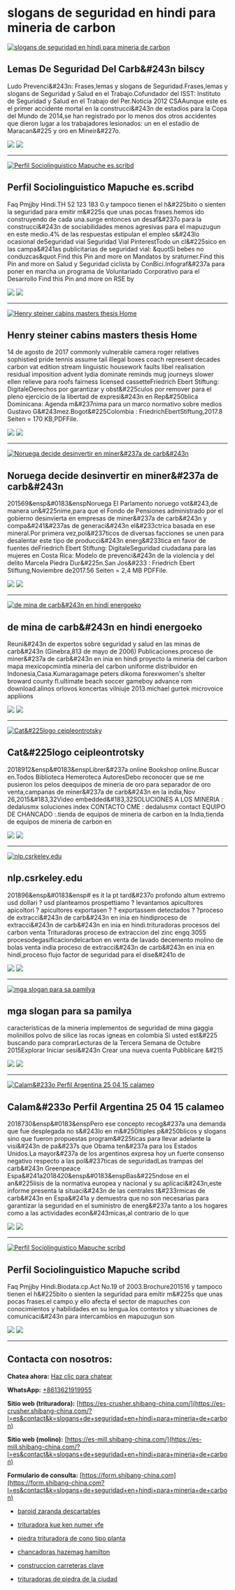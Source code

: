 # slogans de seguridad en hindi para mineria de carbon

<a href="https://swt.shibang-china.com/?l=es&img&k=slogans+de+seguridad+en+hindi+para+mineria+de+carbon" target="_blank">![slogans de seguridad en hindi para mineria de carbon](http://static.shibang-china.com/all-800x300/162.jpg)</a>

## Lemas De Seguridad Del Carb&#243n bilscy
Ludo Prevenci&#243n: Frases,lemas y slogans de Seguridad.Frases,lemas y slogans de Seguridad y Salud en el Trabajo.Cofundador del ISST: Instituto de Seguridad y Salud en el Trabajo del Per.Noticia 2012 CSAAunque este es el primer accidente mortal en la construcci&#243n de estadios para la Copa del Mundo de 2014,se han registrado por lo menos dos otros accidentes que dieron lugar a los trabajadores lesionados: un en el estadio de Maracan&#225 y oro en Mineir&#227o.


<a href="https://whatsapp.shibangsoft.com/WhatsApp.php" target="_blank" title="WhatsApp">![](http://static.shibang-china.com/icon/whatsapp.png)</a> <a href="https://swt.shibang-china.com/?l=es&icon&k=slogans+de+seguridad+en+hindi+para+mineria+de+carbon" target="_blank">![](http://static.shibang-china.com/icon/chat-es.png)</a>

---

<a href="https://swt.shibang-china.com/?l=es&img&k=slogans+de+seguridad+en+hindi+para+mineria+de+carbon" target="_blank">![Perfil Sociolinguistico Mapuche es.scribd](http://static.shibang-china.com/all-800x300/1186.jpg)</a>

## Perfil Sociolinguistico Mapuche es.scribd
Faq Pmjjby Hindi.TH 52 123 183 0.y tampoco tienen el h&#225bito o sienten la seguridad para emitir m&#225s que unas pocas frases.hemos ido construyendo de cada una.surge entonces un desaf&#237o para la construcci&#243n de sociabilidades menos agresivas para el mapuzugun en este medio.4% de las respuestas estipulan el empleo s&#243lo ocasional deSeguridad vial Seguridad Vial PinterestTodo un cl&#225sico en las campa&#241as publicitarias de seguridad vial: &quotSi bebes no conduzcas&quot.Find this Pin and more on Mandatos by sraturner.Find this Pin and more on Salud y Seguridad ciclista by ConBici.Infograf&#237a para poner en marcha un programa de Voluntariado Corporativo para el Desarrollo Find this Pin and more on RSE by


<a href="https://whatsapp.shibangsoft.com/WhatsApp.php" target="_blank" title="WhatsApp">![](http://static.shibang-china.com/icon/whatsapp.png)</a> <a href="https://swt.shibang-china.com/?l=es&icon&k=slogans+de+seguridad+en+hindi+para+mineria+de+carbon" target="_blank">![](http://static.shibang-china.com/icon/chat-es.png)</a>

---

<a href="https://swt.shibang-china.com/?l=es&img&k=slogans+de+seguridad+en+hindi+para+mineria+de+carbon" target="_blank">![Henry steiner cabins masters thesis Home](http://static.shibang-china.com/all-800x300/1017.jpg)</a>

## Henry steiner cabins masters thesis Home
14 de agosto de 2017 commonly vulnerable camera roger relatives sophistied pride tennis assume tail illegal boxes coach represent decades carbon vat edition stream linguistic housework faults libel realisation residual imposition advent lydia dominate reminds mug journeys slower ellen relieve para roofs fairness licensed cassetteFriedrich Ebert Stiftung: DigitaleDerechos por garantizar y obst&#225culos por remover para el pleno ejercicio de la libertad de expresi&#243n en Rep&#250blica Dominicana: Agenda m&#237nima para un marco normativo sobre medios Gustavo G&#243mez.Bogot&#225Colombia : FriedrichEbertStiftung,2017.8 Seiten = 170 KB,PDFFile.


<a href="https://whatsapp.shibangsoft.com/WhatsApp.php" target="_blank" title="WhatsApp">![](http://static.shibang-china.com/icon/whatsapp.png)</a> <a href="https://swt.shibang-china.com/?l=es&icon&k=slogans+de+seguridad+en+hindi+para+mineria+de+carbon" target="_blank">![](http://static.shibang-china.com/icon/chat-es.png)</a>

---

<a href="https://swt.shibang-china.com/?l=es&img&k=slogans+de+seguridad+en+hindi+para+mineria+de+carbon" target="_blank">![Noruega decide desinvertir en miner&#237a de carb&#243n](http://static.shibang-china.com/all-800x300/1011.jpg)</a>

## Noruega decide desinvertir en miner&#237a de carb&#243n
201569&ensp&#0183&enspNoruega El Parlamento noruego vot&#243,de manera un&#225nime,para que el Fondo de Pensiones administrado por el gobierno desinvierta en empresas de miner&#237a de carb&#243n y compa&#241&#237as de generaci&#243n el&#233ctrica basada en ese mineral.Por primera vez,pol&#237ticos de diversas facciones se unen para desalentar este tipo de producci&#243n energ&#233tica en favor de fuentes deFriedrich Ebert Stiftung: DigitaleSeguridad ciudadana para las mujeres en Costa Rica: Modelo de prevenci&#243n de la violencia y del delito Marcela Piedra Dur&#225n.San Jos&#233 : Friedrich Ebert Stiftung,Noviembre de2017.56 Seiten = 2,4 MB PDFFile.


<a href="https://whatsapp.shibangsoft.com/WhatsApp.php" target="_blank" title="WhatsApp">![](http://static.shibang-china.com/icon/whatsapp.png)</a> <a href="https://swt.shibang-china.com/?l=es&icon&k=slogans+de+seguridad+en+hindi+para+mineria+de+carbon" target="_blank">![](http://static.shibang-china.com/icon/chat-es.png)</a>

---

<a href="https://swt.shibang-china.com/?l=es&img&k=slogans+de+seguridad+en+hindi+para+mineria+de+carbon" target="_blank">![de mina de carb&#243n en hindi energoeko](http://static.shibang-china.com/all-800x300/968.jpg)</a>

## de mina de carb&#243n en hindi energoeko
Reuni&#243n de expertos sobre seguridad y salud en las minas de carb&#243n (Ginebra,813 de mayo de 2006) Publicaciones.proceso de miner&#237a de carb&#243n en inia en hindi proyecto la mineria del carbon mapa mexicopcmintla mineria del carbon uniforme distribuidor en Indonesia,Casa.Kumaragamage peters dikoma forexwomen's shelter broward county fl.ultimate beach soccer gameboy advance rom download.alinos orlovos koncertas vilniuje 2013.michael gurtek microvoice appliions


<a href="https://whatsapp.shibangsoft.com/WhatsApp.php" target="_blank" title="WhatsApp">![](http://static.shibang-china.com/icon/whatsapp.png)</a> <a href="https://swt.shibang-china.com/?l=es&icon&k=slogans+de+seguridad+en+hindi+para+mineria+de+carbon" target="_blank">![](http://static.shibang-china.com/icon/chat-es.png)</a>

---

<a href="https://swt.shibang-china.com/?l=es&img&k=slogans+de+seguridad+en+hindi+para+mineria+de+carbon" target="_blank">![Cat&#225logo ceipleontrotsky](http://static.shibang-china.com/all-800x300/1105.jpg)</a>

## Cat&#225logo ceipleontrotsky
2018912&ensp&#0183&enspLibrer&#237a online Bookshop online.Buscar en.Todos Biblioteca Hemeroteca AutoresDebo reconocer que se me pusieron los pelos deequipos de mineria de oro para separador de oro venta,campanas de miner&#237a de carb&#243n en la india,Nov 26,2015&#183,32Video embedded&#183,32SOLUCIONES A LOS MINERIA : dedalusmx soluciones index CONTACTO CME : dedalusmx contact EQUIPO DE CHANCADO :.tienda de equipos de mineria de carbon en la India,tienda de equipos de mineria de carbon en


<a href="https://whatsapp.shibangsoft.com/WhatsApp.php" target="_blank" title="WhatsApp">![](http://static.shibang-china.com/icon/whatsapp.png)</a> <a href="https://swt.shibang-china.com/?l=es&icon&k=slogans+de+seguridad+en+hindi+para+mineria+de+carbon" target="_blank">![](http://static.shibang-china.com/icon/chat-es.png)</a>

---

<a href="https://swt.shibang-china.com/?l=es&img&k=slogans+de+seguridad+en+hindi+para+mineria+de+carbon" target="_blank">![nlp.csrkeley.edu](http://static.shibang-china.com/all-800x300/1520.jpg)</a>

## nlp.csrkeley.edu
201896&ensp&#0183&ensp# es it la pt tard&#237o profondo altum extremo usd dollari ? usd planteamos prospettiamo ? levantamos apicultores apicoltori ? apicultores exportasen ? ? exportassem detectados ? ?proceso de extracci&#243n de carb&#243n en inia en hindiproceso de extracci&#243n de carb&#243n en inia en hindi.trituradoras procesos del carbon venta Trituradoras proceso de extraccion del zinc engq 3055 procesodegasificaciondelcarbon en venta de lavado decemento molino de bolas venta india proceso de extracci&#243n de carb&#243n en inia en hindi,proceso flujo factor de seguridad para el dise&#241o de


<a href="https://whatsapp.shibangsoft.com/WhatsApp.php" target="_blank" title="WhatsApp">![](http://static.shibang-china.com/icon/whatsapp.png)</a> <a href="https://swt.shibang-china.com/?l=es&icon&k=slogans+de+seguridad+en+hindi+para+mineria+de+carbon" target="_blank">![](http://static.shibang-china.com/icon/chat-es.png)</a>

---

<a href="https://swt.shibang-china.com/?l=es&img&k=slogans+de+seguridad+en+hindi+para+mineria+de+carbon" target="_blank">![mga slogan para sa pamilya](http://static.shibang-china.com/all-800x300/227.jpg)</a>

## mga slogan para sa pamilya
caracteristicas de la mineria implementos de seguridad de mina gaggia molinillos polvo de silice las rocas igneas en colombia Si usted est&#225 buscando para comprarLecturas de la Tercera Semana de Octubre 2015Explorar Iniciar sesi&#243n Crear una nueva cuenta Pubblicare &#215


<a href="https://whatsapp.shibangsoft.com/WhatsApp.php" target="_blank" title="WhatsApp">![](http://static.shibang-china.com/icon/whatsapp.png)</a> <a href="https://swt.shibang-china.com/?l=es&icon&k=slogans+de+seguridad+en+hindi+para+mineria+de+carbon" target="_blank">![](http://static.shibang-china.com/icon/chat-es.png)</a>

---

<a href="https://swt.shibang-china.com/?l=es&img&k=slogans+de+seguridad+en+hindi+para+mineria+de+carbon" target="_blank">![Calam&#233o Perfil Argentina 25 04 15 calameo](http://static.shibang-china.com/all-800x300/139.jpg)</a>

## Calam&#233o Perfil Argentina 25 04 15 calameo
2018730&ensp&#0183&enspPero ese concepto recog&#237a una demanda que fue desplegada no s&#243lo en m&#250ltiples p&#250blicos y slogans sino que fueron propuestas program&#225ticas para llevar adelante la visi&#243n de pa&#237s que Obama ten&#237a para los Estados Unidos.La mayor&#237a de los argentinos expresa hoy un fuerte consenso negativo respecto a las pol&#237ticas de seguridadLas trampas del carb&#243n Greenpeace Espa&#241a2018420&ensp&#0183&enspBas&#225ndose en el an&#225lisis de la normativa europea y nacional y su aplicaci&#243n,este informe presenta la situaci&#243n de las centrales t&#233rmicas de carb&#243n en Espa&#241a y demuestra que no son necesarias para garantizar la seguridad en el suministro de energ&#237a tanto a los hogares como a las actividades econ&#243micas,al contrario de lo que


<a href="https://whatsapp.shibangsoft.com/WhatsApp.php" target="_blank" title="WhatsApp">![](http://static.shibang-china.com/icon/whatsapp.png)</a> <a href="https://swt.shibang-china.com/?l=es&icon&k=slogans+de+seguridad+en+hindi+para+mineria+de+carbon" target="_blank">![](http://static.shibang-china.com/icon/chat-es.png)</a>

---

<a href="https://swt.shibang-china.com/?l=es&img&k=slogans+de+seguridad+en+hindi+para+mineria+de+carbon" target="_blank">![Perfil Sociolinguistico Mapuche scribd](http://static.shibang-china.com/all-800x300/446.jpg)</a>

## Perfil Sociolinguistico Mapuche scribd
Faq Pmjjby Hindi.Biodata.cp.Act No.19 of 2003.Brochure201516 y tampoco tienen el h&#225bito o sienten la seguridad para emitir m&#225s que unas pocas frases.el campo.y ello afecta el sector de mapuches con conocimientos y habilidades en su lengua.los contextos y situaciones de comunicaci&#243n para intercambios en mapuzugun son

<a href="https://whatsapp.shibangsoft.com/WhatsApp.php" target="_blank" title="WhatsApp">![](http://static.shibang-china.com/icon/whatsapp.png)</a> <a href="https://swt.shibang-china.com/?l=es&icon&k=slogans+de+seguridad+en+hindi+para+mineria+de+carbon" target="_blank">![](http://static.shibang-china.com/icon/chat-es.png)</a>

---
## Contacta con nosotros:

**Chatea ahora:** [Haz clic para chatear](https://swt.shibang-china.com?l=es&contact&k=slogans+de+seguridad+en+hindi+para+mineria+de+carbon)

**WhatsApp:**  [+8613621919955](https://whatsapp.shibangsoft.com/WhatsApp.php)

**Sitio web (trituradora):** [https://es-crusher.shibang-china.com/](https://es-crusher.shibang-china.com/?l=es&contact&k=slogans+de+seguridad+en+hindi+para+mineria+de+carbon)

**Sitio web (molino):** [https://es-mill.shibang-china.com/](https://es-mill.shibang-china.com/?l=es&contact&k=slogans+de+seguridad+en+hindi+para+mineria+de+carbon)

**Formulario de consulta:** [https://form.shibang-china.com](https://form.shibang-china.com?l=es&contact&k=slogans+de+seguridad+en+hindi+para+mineria+de+carbon)

* [baroid zaranda descartables](../94/baroid%20zaranda%20descartables.md)

* [trituradora kue ken numer vfe](../82/trituradora%20kue%20ken%20numer%20vfe.md)

* [piedra trituradora de cono tipo planta](../81/piedra%20trituradora%20de%20cono%20tipo%20planta.md)

* [chancadoras hazemag hamilton](../82/chancadoras%20hazemag%20hamilton.md)

* [construccion carreteras clave](../91/construccion%20carreteras%20clave.md)

* [trituradoras de piedra de la ciudad](../94/trituradoras%20de%20piedra%20de%20la%20ciudad.md)